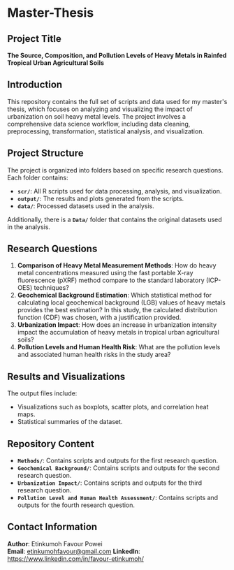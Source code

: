 # Master-Thesis

## Project Title
**The Source, Composition, and Pollution Levels of Heavy Metals in Rainfed Tropical Urban Agricultural Soils**

## Introduction
This repository contains the full set of scripts and data used for my master's thesis, which focuses on analyzing and visualizing the impact of urbanization on soil heavy metal levels. The project involves a comprehensive data science workflow, including data cleaning, preprocessing, transformation, statistical analysis, and visualization.

## Project Structure
The project is organized into folders based on specific research questions. Each folder contains:
- **`scr/`**: All R scripts used for data processing, analysis, and visualization.
- **`output/`**: The results and plots generated from the scripts.
- **`data/`**: Processed datasets used in the analysis.

Additionally, there is a **`Data/`** folder that contains the original datasets used in the analysis.

## Research Questions
1. **Comparison of Heavy Metal Measurement Methods**: How do heavy metal concentrations measured using the fast portable X-ray fluorescence (pXRF) method compare to the standard laboratory (ICP-OES) techniques?
2. **Geochemical Background Estimation**: Which statistical method for calculating local geochemical background (LGB) values of heavy metals provides the best estimation? In this study, the calculated distribution function (CDF) was chosen, with a justification provided.
3. **Urbanization Impact**: How does an increase in urbanization intensity impact the accumulation of heavy metals in tropical urban agricultural soils?
4. **Pollution Levels and Human Health Risk**: What are the pollution levels and associated human health risks in the study area?

## Results and Visualizations
The output files include:
- Visualizations such as boxplots, scatter plots, and correlation heat maps.
- Statistical summaries of the dataset.

## Repository Content
- **`Methods/`**: Contains scripts and outputs for the first research question.
- **`Geochemical Background/`**: Contains scripts and outputs for the second research question.
- **`Urbanization Impact/`**: Contains scripts and outputs for the third research question.
- **`Pollution Level and Human Health Assessment/`**: Contains scripts and outputs for the fourth research question.

## Contact Information
**Author**: Etinkumoh Favour Powei  
**Email**: etinkumohfavour@gmail.com
**LinkedIn**: https://www.linkedin.com/in/favour-etinkumoh/ 
